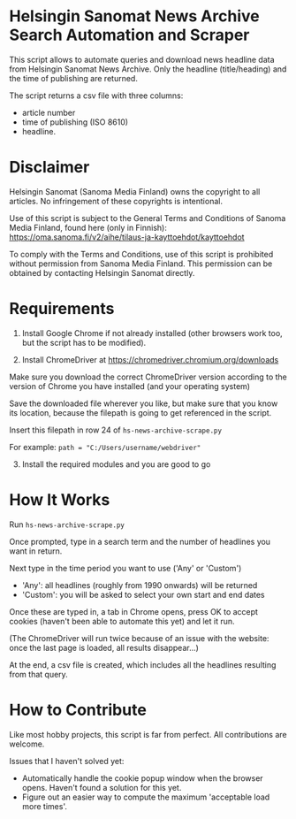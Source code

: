 # Helsingin Sanomat News Archive Search Automation and Scraper

This script allows to automate queries and download news headline data from Helsingin Sanomat News Archive. Only the headline (title/heading) and the time of publishing are returned.

The script returns a csv file with three columns: 
- article number
- time of publishing (ISO 8610)
- headline.



# Disclaimer

Helsingin Sanomat (Sanoma Media Finland) owns the copyright to all articles. No infringement of these copyrights is intentional.

Use of this script is subject to the General Terms and Conditions of Sanoma Media Finland, found here (only in Finnish):
https://oma.sanoma.fi/v2/aihe/tilaus-ja-kayttoehdot/kayttoehdot

To comply with the Terms and Conditions, use of this script is prohibited without permission from Sanoma Media Finland. This permission can be obtained by contacting Helsingin Sanomat directly.



# Requirements

1. Install Google Chrome if not already installed (other browsers work too, but the script has to be modified).

2. Install ChromeDriver at https://chromedriver.chromium.org/downloads

Make sure you download the correct ChromeDriver version according to the version of Chrome you have installed (and your operating system)

Save the downloaded file wherever you like, but make sure that you know its location, because the filepath is going to get referenced in the script.

Insert this filepath in row 24 of `hs-news-archive-scrape.py`

For example: `path = "C:/Users/username/webdriver"`

3. Install the required modules and you are good to go


# How It Works

Run `hs-news-archive-scrape.py`

Once prompted, type in a search term and the number of headlines you want in return.

Next type in the time period you want to use ('Any' or 'Custom')
- 'Any': all headlines (roughly from 1990 onwards) will be returned
- 'Custom': you will be asked to select your own start and end dates

Once these are typed in, a tab in Chrome opens, press OK to accept cookies (haven't been able to automate this yet) and let it run.

(The ChromeDriver will run twice because of an issue with the website: once the last page is loaded, all results disappear...)

At the end, a csv file is created, which includes all the headlines resulting from that query.



# How to Contribute

Like most hobby projects, this script is far from perfect. All contributions are welcome.

Issues that I haven't solved yet:
- Automatically handle the cookie popup window when the browser opens. Haven't found a solution for this yet.
- Figure out an easier way to compute the maximum 'acceptable load more times'.



